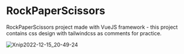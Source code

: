 # RockPaperScissors
RockPaperScissors project made with VueJS framework - this project contains css design with tailwindcss as comments for practice.

![Xnip2022-12-15_20-49-24](https://user-images.githubusercontent.com/97340087/207943978-61453005-c9b9-4e9b-9638-3add3add7dc7.jpg)
